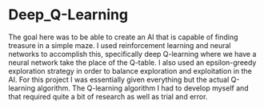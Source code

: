 # Deep_Q-Learning

The goal here was to be able to create an AI that is capable of finding treasure in a simple maze. I used reinforcement learning and neural networks to accomplish this, specifically deep Q-learning where we have a neural network take the place of the Q-table. I also used an epsilon-greedy exploration strategy in order to balance exploration and exploitation in the AI. For this project I was essentially given everything but the actual Q-learning algorithm. The Q-learning algorithm I had to develop myself and that required quite a bit of research as well as trial and error.
